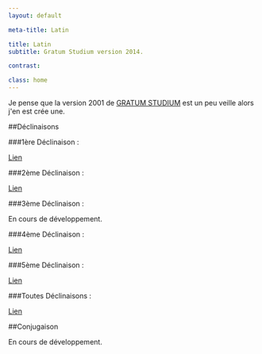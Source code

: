 ```yaml
---
layout: default

meta-title: Latin

title: Latin
subtitle: Gratum Studium version 2014.

contrast:

class: home
---
```


Je pense que la version 2001 de [GRATUM STUDIUM](http://www.gratumstudium.com/) est un peu veille alors j'en est crée une.

##Déclinaisons

###1ère Déclinaison :

[Lien](http://cedced19.github.io/latin/1/)

###2ème Déclinaison :

[Lien](http://cedced19.github.io/latin/2/)

###3ème Déclinaison :

En cours de développement.

###4ème Déclinaison :

[Lien](http://cedced19.github.io/latin/4/)

###5ème Déclinaison :

[Lien](http://cedced19.github.io/latin/5/)

###Toutes Déclinaisons :

[Lien](http://cedced19.github.io/latin/all/)

##Conjugaison

En cours de développement.
